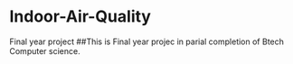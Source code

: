 # Indoor-Air-Quality
Final year project
##This is Final year projec in parial completion of Btech Computer science.
